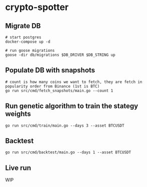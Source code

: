 # crypto-spotter

## Migrate DB

```
# start postgres
docker-compose up -d

# run goose migrations
goose -dir db/migrations $DB_DRIVER $DB_STRING up
```

## Populate DB with snapshots

```
# count is how many coins we want to fetch, they are fetch in popularity order from Binance (1st is BTC)
go run src/cmd/fetch_snapshots/main.go --count 1
```

## Run genetic algorithm to train the stategy weights
```
go run src/cmd/train/main.go --days 3 --asset BTCUSDT
```

## Backtest
```
go run src/cmd/backtest/main.go --days 1 --asset BTCUSDT
```

## Live run
WIP